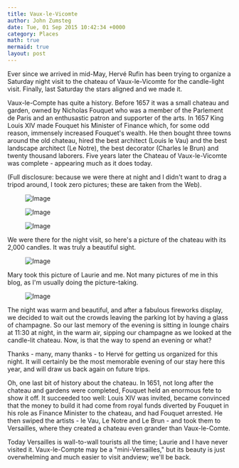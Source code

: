 ```yaml
---
title: Vaux-le-Vicomte
author: John Zumsteg
date: Tue, 01 Sep 2015 10:42:34 +0000
category: Places
math: true
mermaid: true
layout: post
---
```

Ever since we arrived in mid-May, Hervé Rufin has been trying to organize a Saturday night visit to the chateau of Vaux-le-Vicomte for the candle-light visit. Finally, last Saturday the stars aligned and we made it.

Vaux-le-Compte has quite a history. Before 1657 it was a small chateau and garden, owned by Nicholas Fouquet who was a member of the Parlement de Paris and an enthusastic patron and supporter of the arts. In 1657 King Louis XIV made Fouquet his Minister of Finance which, for some odd reason, immensely increased Fouquet's wealth. He then bought three towns around the old chateau, hired the best architect (Louis le Vau) and the best landscape architect (Le Notre), the best decorator (Charles le Brun) and twenty thousand laborers. Five years later the Chateau of Vaux-le-Vicomte was complete - appearing much as it does today.

(Full disclosure: because we were there at night and I didn't want to drag a tripod around, I took zero pictures; these are taken from the Web).

<figure class = "landscape">
	<img src="{{"/assets/images/2015/09/0_Maincy_-_Château_de_Vaux-le-Vicomte_2.jpg" | prepend: site.baseurl | prepend: site.url }}" alt="Image" />
	<figcaption></figcaption>
</figure>



<figure class = "landscape">
	<img src="{{"/assets/images/2015/09/www.MyGorgeousWedding.com-GET-MARRIED-A-LA-FRANCAISE-VAUX-LE-VICOMTE-8-1024x682.jpg" | prepend: site.baseurl | prepend: site.url }}" alt="Image" />
	<figcaption></figcaption>
</figure>

 <figure class = "landscape">
	<img src="{{"/assets/images/2015/09/epic_11.jpg" | prepend: site.baseurl | prepend: site.url }}" alt="Image" />
	<figcaption></figcaption>
</figure>


We were there for the night visit, so here's a picture of the chateau with its 2,000 candles. It was truly a beautiful sight.

<figure class = "landscape">
	<img src="{{"/assets/images/2015/09/61491-vaux-le-vicomte-soiree-aux-chandelles.jpg" | prepend: site.baseurl | prepend: site.url }}" alt="Image" />
	<figcaption></figcaption>
</figure>

Mary took this picture of Laurie and me. Not many pictures of me in this blog, as I'm usually doing the picture-taking.

<figure class = "landscape">
	<img src="{{"/assets/images/2015/09/DSCF0061-1024x768.jpg" | prepend: site.baseurl | prepend: site.url }}" alt="Image" />
	<figcaption></figcaption>
</figure>

The night was warm and beautiful, and after a fabulous fireworks display, we decided to wait out the crowds leaving the parking lot by having a glass of champagne. So our last memory of the evening is sitting in lounge chairs at 11:30 at night, in the warm air, sipping our champagne as we looked at the candle-lit chateau. Now, is that the way to spend an evening or what?

Thanks - many, many thanks - to Hervé for getting us organized for this night. It will certainly be the most memorable evening of our stay here this year, and will draw us back again on future trips.

Oh, one last bit of history about the chateau. In 1651, not long after the chateau and gardens were completed, Fouquet held an enormous fete to show it off. It succeeded too well: Louis XIV was invited, became convinced that the money to build it had come from royal funds diverted by Fouquet in his role as Finance Minister to the chateau, and had Fouquet arrested. He then swiped the artists - le Vau, Le Notre and Le Brun - and took them to Versailles, where they created a chateau even grander than Vaux-le-Comte.

Today Versailles is wall-to-wall tourists all the time; Laurie and I have never visited it. Vaux-le-Compte may be a "mini-Versailles," but its beauty is just overwhelming and much easier to visit andview; we'll be back.

&nbsp;

&nbsp;
